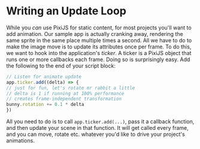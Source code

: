 # Writing an Update Loop

While you _can_ use PixiJS for static content, for most projects you'll want to add animation.  Our sample app is actually cranking away, rendering the same sprite in the same place multiple times a second.  All we have to do to make the image move is to update its attributes once per frame.  To do this, we want to hook into the application's _ticker_.  A ticker is a PixiJS object that runs one or more callbacks each frame.  Doing so is surprisingly easy.  Add the following to the end of your script block:

```javascript
// Listen for animate update
app.ticker.add((delta) => {
// just for fun, let's rotate mr rabbit a little
// delta is 1 if running at 100% performance
// creates frame-independent transformation
bunny.rotation += 0.1 * delta
})
```

All you need to do is to call `app.ticker.add(...)`, pass it a callback function, and then update your scene in that function.  It will get called every frame, and you can move, rotate etc. whatever you'd like to drive your project's animations.
